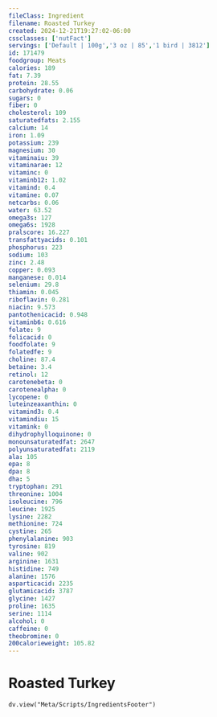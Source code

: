```yaml
---
fileClass: Ingredient
filename: Roasted Turkey
created: 2024-12-21T19:27:02-06:00
cssclasses: ['nutFact']
servings: ['Default | 100g','3 oz | 85','1 bird | 3812']
id: 171479
foodgroup: Meats
calories: 189
fat: 7.39
protein: 28.55
carbohydrate: 0.06
sugars: 0
fiber: 0
cholesterol: 109
saturatedfats: 2.155
calcium: 14
iron: 1.09
potassium: 239
magnesium: 30
vitaminaiu: 39
vitaminarae: 12
vitaminc: 0
vitaminb12: 1.02
vitamind: 0.4
vitamine: 0.07
netcarbs: 0.06
water: 63.52
omega3s: 127
omega6s: 1928
pralscore: 16.227
transfattyacids: 0.101
phosphorus: 223
sodium: 103
zinc: 2.48
copper: 0.093
manganese: 0.014
selenium: 29.8
thiamin: 0.045
riboflavin: 0.281
niacin: 9.573
pantothenicacid: 0.948
vitaminb6: 0.616
folate: 9
folicacid: 0
foodfolate: 9
folatedfe: 9
choline: 87.4
betaine: 3.4
retinol: 12
carotenebeta: 0
carotenealpha: 0
lycopene: 0
luteinzeaxanthin: 0
vitamind3: 0.4
vitamindiu: 15
vitamink: 0
dihydrophylloquinone: 0
monounsaturatedfat: 2647
polyunsaturatedfat: 2119
ala: 105
epa: 8
dpa: 8
dha: 5
tryptophan: 291
threonine: 1004
isoleucine: 796
leucine: 1925
lysine: 2282
methionine: 724
cystine: 265
phenylalanine: 903
tyrosine: 819
valine: 902
arginine: 1631
histidine: 749
alanine: 1576
asparticacid: 2235
glutamicacid: 3787
glycine: 1427
proline: 1635
serine: 1114
alcohol: 0
caffeine: 0
theobromine: 0
200calorieweight: 105.82
---
```


# Roasted Turkey

```dataviewjs
dv.view("Meta/Scripts/IngredientsFooter")
```